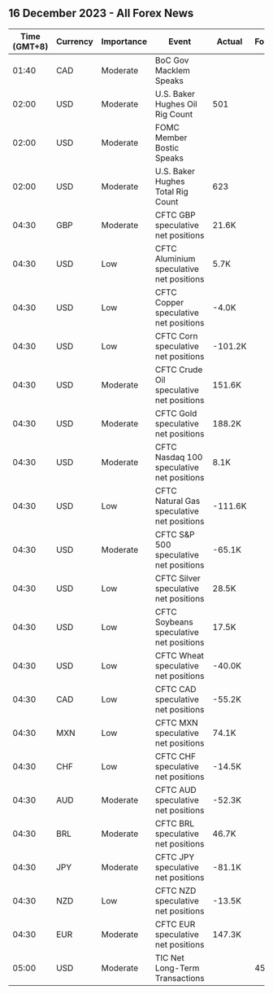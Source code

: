## 16 December 2023 - All Forex News

| Time (GMT+8) | Currency | Importance | Event | Actual | Forecast | Previous |
|------|----------|------------|-------|--------|----------|----------|
| 01:40 | CAD | Moderate | BoC Gov Macklem Speaks |  |  |  |
| 02:00 | USD | Moderate | U.S. Baker Hughes Oil Rig Count | 501 |  | 503 |
| 02:00 | USD | Moderate | FOMC Member Bostic Speaks |  |  |  |
| 02:00 | USD | Moderate | U.S. Baker Hughes Total Rig Count | 623 |  | 626 |
| 04:30 | GBP | Moderate | CFTC GBP speculative net positions | 21.6K |  | 11.7K |
| 04:30 | USD | Low | CFTC Aluminium speculative net positions | 5.7K |  | 5.7K |
| 04:30 | USD | Low | CFTC Copper speculative net positions | -4.0K |  | -2.0K |
| 04:30 | USD | Low | CFTC Corn speculative net positions | -101.2K |  | -110.4K |
| 04:30 | USD | Moderate | CFTC Crude Oil speculative net positions | 151.6K |  | 169.0K |
| 04:30 | USD | Moderate | CFTC Gold speculative net positions | 188.2K |  | 203.5K |
| 04:30 | USD | Moderate | CFTC Nasdaq 100 speculative net positions | 8.1K |  | 8.4K |
| 04:30 | USD | Low | CFTC Natural Gas speculative net positions | -111.6K |  | -111.1K |
| 04:30 | USD | Moderate | CFTC S&P 500 speculative net positions | -65.1K |  | -47.3K |
| 04:30 | USD | Low | CFTC Silver speculative net positions | 28.5K |  | 36.3K |
| 04:30 | USD | Low | CFTC Soybeans speculative net positions | 17.5K |  | 20.3K |
| 04:30 | USD | Low | CFTC Wheat speculative net positions | -40.0K |  | -67.1K |
| 04:30 | CAD | Low | CFTC CAD speculative net positions | -55.2K |  | -57.8K |
| 04:30 | MXN | Low | CFTC MXN speculative net positions | 74.1K |  | 73.5K |
| 04:30 | CHF | Low | CFTC CHF speculative net positions | -14.5K |  | -17.9K |
| 04:30 | AUD | Moderate | CFTC AUD speculative net positions | -52.3K |  | -57.7K |
| 04:30 | BRL | Moderate | CFTC BRL speculative net positions | 46.7K |  | 50.2K |
| 04:30 | JPY | Moderate | CFTC JPY speculative net positions | -81.1K |  | -105.0K |
| 04:30 | NZD | Low | CFTC NZD speculative net positions | -13.5K |  | -16.4K |
| 04:30 | EUR | Moderate | CFTC EUR speculative net positions | 147.3K |  | 152.4K |
| 05:00 | USD | Moderate | TIC Net Long-Term Transactions |  | 45.8B | -1.7B |
